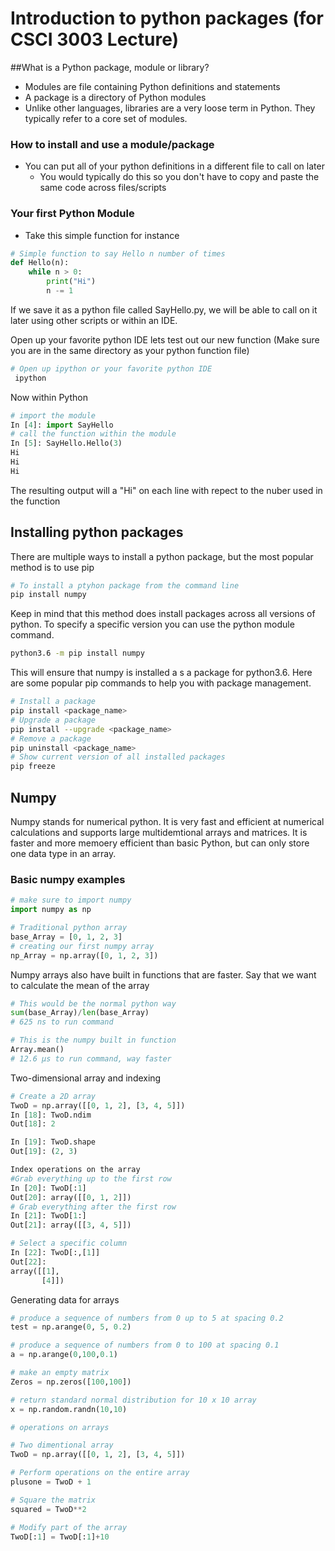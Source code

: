 # Introduction to python packages (for CSCI 3003 Lecture)

##What is a Python package, module or library?
* Modules are file containing Python definitions and statements
* A package is a directory of Python modules
* Unlike other languages, libraries are a very loose term in Python. They typically refer to a core set of modules.

### How to install and use a module/package
* You can put all of your python definitions in a different file to call on later
    * You would typically do this so you don't have to copy and paste the same code across files/scripts

### Your first Python Module
* Take this simple function for instance
```python
# Simple function to say Hello n number of times
def Hello(n):
    while n > 0:
        print("Hi")
        n -= 1
```
If we save it as a python file called SayHello.py, we will be able to call on it later using other scripts or within an IDE.

Open up your favorite python IDE lets test out our new function (Make sure you are in the same directory as your python function file)
```bash
# Open up ipython or your favorite python IDE
 ipython
```
Now within Python
```python
# import the module
In [4]: import SayHello
# call the function within the module
In [5]: SayHello.Hello(3)
Hi
Hi
Hi
```
The resulting output will a "Hi" on each line with repect to the nuber used in the function
## Installing python packages
There are multiple ways to install a python package, but the most popular method is to use pip
```bash
# To install a ptyhon package from the command line
pip install numpy

```
Keep in mind that this method does install packages across all versions of python. To specify a specific version you can use the python module command.
```bash
python3.6 -m pip install numpy
```
This will ensure that numpy is installed a s a package for python3.6. Here are some popular pip commands to help you with package management.
```bash
# Install a package
pip install <package_name>
# Upgrade a package
pip install --upgrade <package_name>
# Remove a package
pip uninstall <package_name>
# Show current version of all installed packages
pip freeze
```

## Numpy
Numpy stands for numerical python. It is very fast and efficient at numerical calculations and supports large multidemtional arrays and matrices. It is faster and more memoery efficient than basic Python, but can only store one data type in an array.
### Basic numpy examples
```python
# make sure to import numpy
import numpy as np

# Traditional python array
base_Array = [0, 1, 2, 3]
# creating our first numpy array
np_Array = np.array([0, 1, 2, 3])
```
Numpy arrays also have built in functions that are faster. Say that we want to calculate the mean of the array
```python
# This would be the normal python way
sum(base_Array)/len(base_Array)
# 625 ns to run command

# This is the numpy built in function
Array.mean()
# 12.6 µs to run command, way faster
```

Two-dimensional array and indexing
```python
# Create a 2D array
TwoD = np.array([[0, 1, 2], [3, 4, 5]])
In [18]: TwoD.ndim
Out[18]: 2

In [19]: TwoD.shape
Out[19]: (2, 3)

Index operations on the array
#Grab everything up to the first row
In [20]: TwoD[:1]
Out[20]: array([[0, 1, 2]])
# Grab everything after the first row
In [21]: TwoD[1:]
Out[21]: array([[3, 4, 5]])

# Select a specific column
In [22]: TwoD[:,[1]]
Out[22]:
array([[1],
       [4]])
```
Generating data for arrays
```python
# produce a sequence of numbers from 0 up to 5 at spacing 0.2
test = np.arange(0, 5, 0.2)

# produce a sequence of numbers from 0 to 100 at spacing 0.1
a = np.arange(0,100,0.1)

# make an empty matrix
Zeros = np.zeros([100,100]) 

# return standard normal distribution for 10 x 10 array
x = np.random.randn(10,10)

# operations on arrays

# Two dimentional array
TwoD = np.array([[0, 1, 2], [3, 4, 5]])

# Perform operations on the entire array
plusone = TwoD + 1

# Square the matrix
squared = TwoD**2

# Modify part of the array
TwoD[:1] = TwoD[:1]+10
```